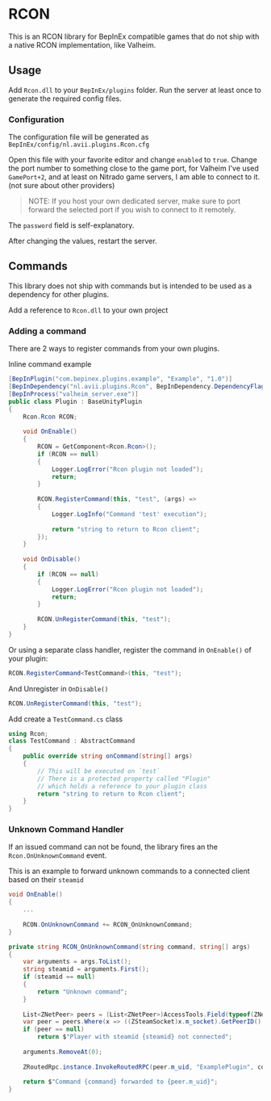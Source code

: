 ﻿# RCON

This is an RCON library for BepInEx compatible games that do not ship with a native RCON  implementation, like Valheim.

## Usage

Add `Rcon.dll` to your `BepInEx/plugins` folder. Run the server at least once to generate the required config files.

### Configuration
The configuration file will be generated as `BepInEx/config/nl.avii.plugins.Rcon.cfg`

Open this file with your favorite editor and change `enabled` to `true`.
 Change the port number to something close to the game port, for Valheim I've used `GamePort+2`, and at least on Nitrado game servers, I am able to connect to it. (not sure about other providers)

> NOTE: If you host your own dedicated server, make sure to port forward the selected port if you wish to connect to it remotely.

The `password` field is self-explanatory.

After changing the values, restart the server.

## Commands

This library does not ship with commands but is intended to be used as a dependency for other plugins.

Add a reference to `Rcon.dll` to your own project

### Adding a command

There are 2 ways to register commands from your own plugins.

Inline command example
```csharp
[BepInPlugin("com.bepinex.plugins.example", "Example", "1.0")]
[BepInDependency("nl.avii.plugins.Rcon", BepInDependency.DependencyFlags.HardDependency)]
[BepInProcess("valheim_server.exe")]
public class Plugin : BaseUnityPlugin
{
    Rcon.Rcon RCON;
 
    void OnEnable()
    {
        RCON = GetComponent<Rcon.Rcon>();
        if (RCON == null)
        {
            Logger.LogError("Rcon plugin not loaded");
            return;
        }
 
        RCON.RegisterCommand(this, "test", (args) =>
        {
            Logger.LogInfo("Command 'test' execution");
 
            return "string to return to Rcon client";
        });
    }
 
    void OnDisable()
    {
        if (RCON == null)
        {
            Logger.LogError("Rcon plugin not loaded");
            return;
        }
 
        RCON.UnRegisterCommand(this, "test");
    }
}
```
Or using a separate class handler, register the command in `OnEnable()` of your plugin:
```csharp
RCON.RegisterCommand<TestCommand>(this, "test");
```
And Unregister in `OnDisable()`
```csharp
RCON.UnRegisterCommand(this, "test");
```

Add create a `TestCommand.cs` class
```csharp
using Rcon;
class TestCommand : AbstractCommand
{
    public override string onCommand(string[] args)
    {
        // This will be executed on `test`
        // There is a protected property called "Plugin"
        // which holds a reference to your plugin class
        return "string to return to Rcon client";
    }
}
```

### Unknown Command Handler

If an issued command can not be found, the library fires an the  `Rcon.OnUnknownCommand` event.

This is an example to forward unknown commands to a connected client based on their `steamid`

```csharp
void OnEnable()
{
    ...
    
    RCON.OnUnknownCommand += RCON_OnUnknownCommand;
}

private string RCON_OnUnknownCommand(string command, string[] args)
{
    var arguments = args.ToList();
    string steamid = arguments.First();
    if (steamid == null)
    {
        return "Unknown command";
    }
 
    List<ZNetPeer> peers = (List<ZNetPeer>)AccessTools.Field(typeof(ZNet), "m_peers").GetValue(ZNet.instance);
    var peer = peers.Where(x => ((ZSteamSocket)x.m_socket).GetPeerID().ToString().Trim().ToLower() == steamid.Trim().ToLower()).FirstOrDefault();
    if (peer == null)
        return $"Player with steamid {steamid} not connected";
 
    arguments.RemoveAt(0);
 
    ZRoutedRpc.instance.InvokeRoutedRPC(peer.m_uid, "ExamplePlugin", command, arguments);
 
    return $"Command {command} forwarded to {peer.m_uid}";
}
```